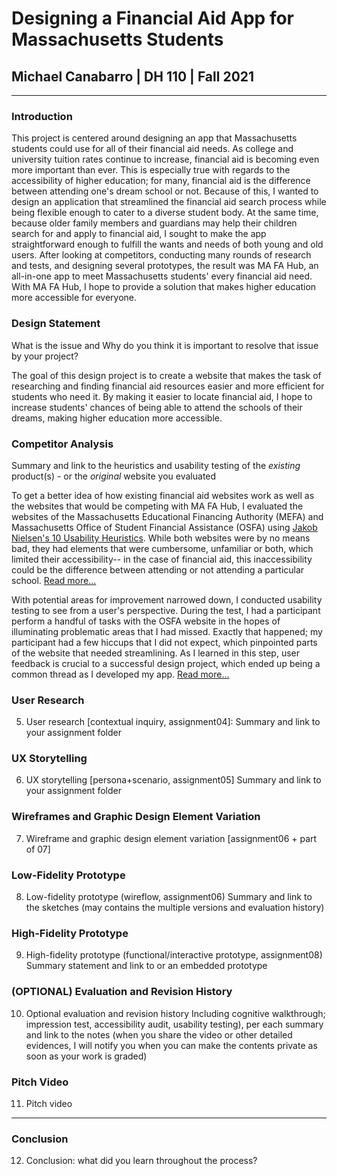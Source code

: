 # Designing a Financial Aid App for Massachusetts Students

## Michael Canabarro | DH 110 | Fall 2021

---

### Introduction

This project is centered around designing an app that Massachusetts students could use for all of their financial aid needs. As college and university tuition rates continue to increase, financial aid is becoming even more important than ever. This is especially true with regards to the accessibility of higher education; for many, financial aid is the difference between attending one's dream school or not. Because of this, I wanted to design an application that streamlined the financial aid search process while being flexible enough to cater to a diverse student body. At the same time, because older family members and guardians may help their children search for and apply to financial aid, I sought to make the app straightforward enough to fulfill the wants and needs of both young and old users. After looking at competitors, conducting many rounds of research and tests, and designing several prototypes, the result was MA FA Hub, an all-in-one app to meet Massachusetts students' every financial aid need. With MA FA Hub, I hope to provide a solution that makes higher education more accessible for everyone.

### Design Statement

What is the issue and Why do you think it is important to resolve that issue by your project? 

The goal of this design project is to create a website that makes the task of researching and finding financial aid resources easier and more efficient for students who need it. By making it easier to locate financial aid, I hope to increase students' chances of being able to attend the schools of their dreams, making higher education more accessible.

### Competitor Analysis

Summary and link to the heuristics and usability testing of the *existing* product(s) - or the *original* website you evaluated

To get a better idea of how existing financial aid websites work as well as the websites that would be competing with MA FA Hub, I evaluated the websites of the Massachusetts Educational Financing Authority (MEFA) and Massachusetts Office of Student Financial Assistance (OSFA) using [Jakob Nielsen's 10 Usability Heuristics](https://www.nngroup.com/articles/ten-usability-heuristics/). While both websites were by no means bad, they had elements that were cumbersome, unfamiliar or both, which limited their accessibility-- in the case of financial aid, this inaccessibility could be the difference between attending or not attending a particular school. [Read more...](https://github.com/michaelcanabarro/DH110-MICHAELCANABARRO/blob/main/Assignment01/README.md)

With potential areas for improvement narrowed down, I conducted usability testing to see from a user's perspective. During the test, I had a participant perform a handful of tasks with the OSFA website in the hopes of illuminating problematic areas that I had missed. Exactly that happened; my participant had a few hiccups that I did not expect, which pinpointed parts of the website that needed streamlining. As I learned in this step, user feedback is crucial to a successful design project, which ended up being a common thread as I developed my app. [Read more...](https://github.com/michaelcanabarro/DH110-MICHAELCANABARRO/tree/main/Assignment02)

### User Research

5) User research [contextual inquiry, assignment04]:
Summary and link to your assignment folder

###  UX Storytelling

6) UX storytelling [persona+scenario, assignment05]
Summary and link to your assignment folder

### Wireframes and Graphic Design Element Variation

7) Wireframe and graphic design element variation [assignment06 + part of 07]

### Low-Fidelity Prototype

8) Low-fidelity prototype (wireflow, assignment06)
Summary and link to the sketches (may contains the multiple versions and evaluation history)

### High-Fidelity Prototype

9) High-fidelity prototype (functional/interactive prototype, assignment08)
Summary statement and link to or an embedded prototype

### (OPTIONAL) Evaluation and Revision History

10) Optional evaluation and revision history 
Including cognitive walkthrough; impression test, accessibility audit, usability testing), per each summary and link to the notes (when you share the video or other detailed evidences, I will notify you when you can make the contents private as soon as your work is graded)

### Pitch Video

11) Pitch video 

---

### Conclusion

12) Conclusion: what did you learn throughout the process?
